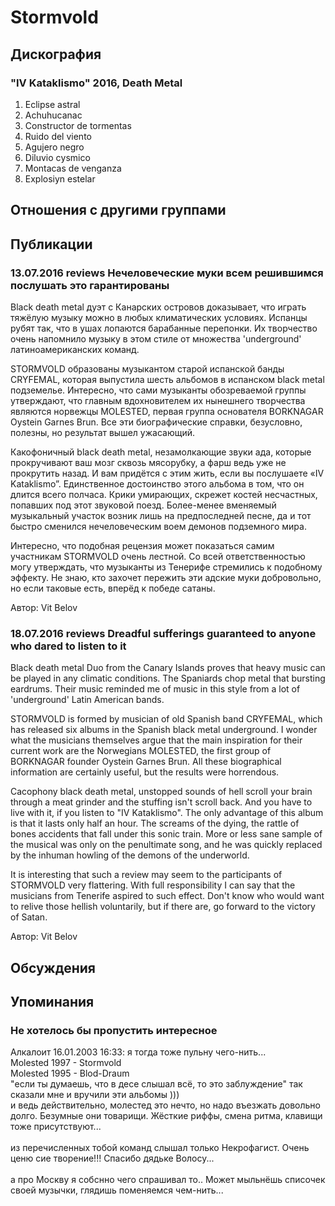 # Stormvold



## Дискография

### "IV Kataklismo" 2016, Death Metal

1. Eclipse astral 
2. Achuhucanac 
3. Constructor de tormentas
4. Ruido del viento	 
5. Agujero negro 
6. Diluvio cуsmico 
7. Montaсas de venganza 
8. Explosiуn estelar


## Отношения с другими группами


## Публикации

### 13.07.2016 reviews Нечеловеческие муки всем решившимся послушать это гарантированы

<p>Black death metal дуэт с Канарских островов доказывает, что играть тяжёлую музыку можно в любых климатических условиях. Испанцы рубят так, что в ушах лопаются барабанные перепонки. Их творчество очень напомнило музыку в этом стиле от множества 'underground' латиноамериканских команд.</p><p>STORMVOLD образованы музыкантом старой испанской банды CRYFEMAL, которая выпустила шесть альбомов в испанском black metal подземелье. Интересно, что сами музыканты обозреваемой группы утверждают, что главным вдохновителем их нынешнего творчества являются норвежцы MOLESTED, первая группа основателя BORKNAGAR Oystein Garnes Brun. Все эти биографические справки, безусловно, полезны, но результат вышел ужасающий.</p><p>Какофоничный black death metal, незамолкающие звуки ада, которые прокручивают ваш мозг сквозь мясорубку, а фарш ведь уже не прокрутить назад. И вам придётся с этим жить, если вы послушаете «IV Kataklismo”. Единственное достоинство этого альбома в том, что он длится всего полчаса. Крики умирающих, скрежет костей несчастных, попавших под этот звуковой поезд. Более-менее вменяемый музыкальный участок возник лишь на предпоследней песне, да и тот быстро сменился нечеловеческим воем демонов подземного мира.</p><p>Интересно, что подобная рецензия может показаться самим участникам STORMVOLD очень лестной. Со всей ответственностью могу утверждать, что музыканты из Тенерифе стремились к подобному эффекту. Не знаю, кто захочет пережить эти адские муки добровольно, но если таковые есть, вперёд к победе сатаны.</p>
Автор: Vit Belov

### 18.07.2016 reviews Dreadful sufferings guaranteed to anyone who dared to listen to it

<p>Black death metal Duo from the Canary Islands proves that heavy music can be played in any climatic conditions. The Spaniards chop metal that bursting eardrums. Their music reminded me of music in this style from a lot of 'underground' Latin American bands.</p><p>STORMVOLD is formed by musician of old Spanish band CRYFEMAL, which has released six albums in the Spanish black metal underground. I wonder what the musicians themselves argue that the main inspiration for their current work are the Norwegians MOLESTED, the first group of BORKNAGAR founder Oystein Garnes Brun. All these biographical information are certainly useful, but the results were horrendous.</p><p>Cacophony black death metal, unstopped sounds of hell scroll your brain through a meat grinder and the stuffing isn't scroll back. And you have to live with it, if you listen to "IV Kataklismo". The only advantage of this album is that it lasts only half an hour. The screams of the dying, the rattle of bones accidents that fall under this sonic train. More or less sane sample of the musical was only on the penultimate song, and he was quickly replaced by the inhuman howling of the demons of the underworld.</p><p>It is interesting that such a review may seem to the participants of STORMVOLD very flattering. With full responsibility I can say that the musicians from Tenerife aspired to such effect. Don't know who would want to relive those hellish voluntarily, but if there are, go forward to the victory of Satan.</p>
Автор: Vit Belov


## Обсуждения


## Упоминания

### Не хотелось бы пропустить интересное

Алкалоит 16.01.2003 16:33:
я тогда тоже пульну чего-нить...<BR>Molested 1997 - Stormvold<BR>Molested 1995 - Blod-Draum<BR>"если ты думаешь, что в десе слышал всё, то это заблуждение" так сказали мне и вручили эти альбомы )))<BR>и ведь действительно, молестед это нечто, но надо въезжать довольно долго. Безумные они товарищи. Жёсткие риффы, смена ритма, клавищи тоже присутствуют...<BR><BR>из перечисленных тобой команд слышал только Некрофагист. Очень ценю сие творение!!! Спасибо дядьке Волосу...<BR><BR>а про Москву я собснно чего спрашивал то.. Может мыльнёшь списочек своей музычки, глядишь поменяемся чем-нить...

